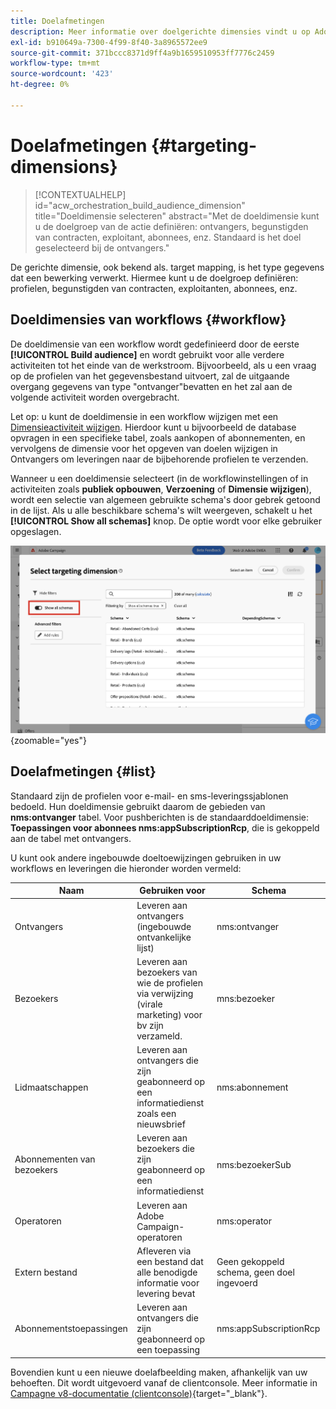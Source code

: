 ```yaml
---
title: Doelafmetingen
description: Meer informatie over doelgerichte dimensies vindt u op Adobe Campaign Web
exl-id: b910649a-7300-4f99-8f40-3a8965572ee9
source-git-commit: 371bccc8371d9ff4a9b1659510953ff7776c2459
workflow-type: tm+mt
source-wordcount: '423'
ht-degree: 0%

---
```


# Doelafmetingen {#targeting-dimensions}

>[!CONTEXTUALHELP]
>id="acw_orchestration_build_audience_dimension"
>title="Doeldimensie selecteren"
>abstract="Met de doeldimensie kunt u de doelgroep van de actie definiëren: ontvangers, begunstigden van contracten, exploitant, abonnees, enz. Standaard is het doel geselecteerd bij de ontvangers."

De gerichte dimensie, ook bekend als. target mapping, is het type gegevens dat een bewerking verwerkt. Hiermee kunt u de doelgroep definiëren: profielen, begunstigden van contracten, exploitanten, abonnees, enz.

## Doeldimensies van workflows {#workflow}

De doeldimensie van een workflow wordt gedefinieerd door de eerste **[!UICONTROL Build audience]** en wordt gebruikt voor alle verdere activiteiten tot het einde van de werkstroom. Bijvoorbeeld, als u een vraag op de profielen van het gegevensbestand uitvoert, zal de uitgaande overgang gegevens van type &quot;ontvanger&quot;bevatten en het zal aan de volgende activiteit worden overgebracht.

Let op: u kunt de doeldimensie in een workflow wijzigen met een [Dimensieactiviteit wijzigen](../workflows/activities/change-dimension.md). Hierdoor kunt u bijvoorbeeld de database opvragen in een specifieke tabel, zoals aankopen of abonnementen, en vervolgens de dimensie voor het opgeven van doelen wijzigen in Ontvangers om leveringen naar de bijbehorende profielen te verzenden.

Wanneer u een doeldimensie selecteert (in de workflowinstellingen of in activiteiten zoals **publiek opbouwen**, **Verzoening** of **Dimensie wijzigen**), wordt een selectie van algemeen gebruikte schema&#39;s door gebrek getoond in de lijst. Als u alle beschikbare schema&#39;s wilt weergeven, schakelt u het **[!UICONTROL Show all schemas]** knop. De optie wordt voor elke gebruiker opgeslagen.

![](assets/targeting-dimension-show-all.png){zoomable=&quot;yes&quot;}

## Doelafmetingen {#list}

Standaard zijn de profielen voor e-mail- en sms-leveringssjablonen bedoeld. Hun doeldimensie gebruikt daarom de gebieden van **nms:ontvanger** tabel. Voor pushberichten is de standaarddoeldimensie: **Toepassingen voor abonnees nms:appSubscriptionRcp**, die is gekoppeld aan de tabel met ontvangers.

U kunt ook andere ingebouwde doeltoewijzingen gebruiken in uw workflows en leveringen die hieronder worden vermeld:

| Naam | Gebruiken voor | Schema |
|---|---|---|
| Ontvangers | Leveren aan ontvangers (ingebouwde ontvankelijke lijst) | nms:ontvanger |
| Bezoekers | Leveren aan bezoekers van wie de profielen via verwijzing (virale marketing) voor bv zijn verzameld. | mns:bezoeker |
| Lidmaatschappen | Leveren aan ontvangers die zijn geabonneerd op een informatiedienst zoals een nieuwsbrief | nms:abonnement |
| Abonnementen van bezoekers | Leveren aan bezoekers die zijn geabonneerd op een informatiedienst | nms:bezoekerSub |
| Operatoren | Leveren aan Adobe Campaign-operatoren | nms:operator |
| Extern bestand | Afleveren via een bestand dat alle benodigde informatie voor levering bevat | Geen gekoppeld schema, geen doel ingevoerd |
| Abonnementstoepassingen | Leveren aan ontvangers die zijn geabonneerd op een toepassing | nms:appSubscriptionRcp |

Bovendien kunt u een nieuwe doelafbeelding maken, afhankelijk van uw behoeften. Dit wordt uitgevoerd vanaf de clientconsole. Meer informatie in [Campagne v8-documentatie (clientconsole)](https://experienceleague.adobe.com/docs/campaign/campaign-v8/audience/add-profiles/target-mappings.html#new-mapping){target="_blank"}.
